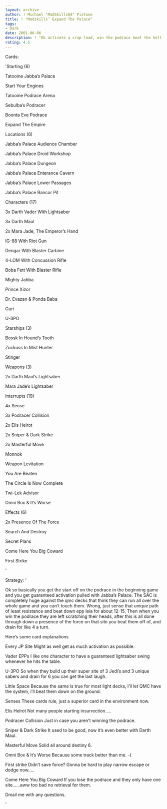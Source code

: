 ```yaml
---
layout: archive
author: ! Michael "MadSkills84" Pistone
title: ! "Madskills’ Expand The Palace"
tags:
- Dark
date: 2001-06-06
description: ! "Ok activate a crap load, win the podrace beat the hell out of what they deploy and sense the crap out of quiet mining colony."
rating: 4.5
---
```

Cards: 

'Starting (6)

Tatooine Jabba’s Palace

Start Your Engines

Tatooine Podrace Arena

Sebulba’s Podracer

Boonta Eve Podrace

Expand The Empire


Locations (6)

Jabba’s Palace Audience Chamber

Jabba’s Palace Droid Workshop

Jabba’s Palace Dungeon

Jabba’s Palace Enterance Cavern

Jabba’s Palace Lower Passages

Jabba’s Palace Rancor Pit


Characters (17)

3x Darth Vader With Lightsaber

3x Darth Maul

2x Mara Jade, The Emperor’s Hand

IG-88 With Riot Gun

Dengar With Blaster Carbine

4-LOM With Concussion Rifle

Boba Fett With Blaster Rifle

Mighty Jabba

Prince Xizor

Dr. Evazan & Ponda Baba

Guri

U-3PO


Starships (3)

Bossk In Hound’s Tooth

Zuckuss In Mist Hunter

Stinger


Weapons (3)

2x Darth Maul’s Lightsaber

Mara Jade’s Lightsaber


Interrupts (19)

4x Sense

3x Podracer Collision

2x Elis Helrot

2x Sniper & Dark Strike

2x Masterful Move

Monnok

Weapon Levitation

You Are Beaten

The Circle Is Now Complete

Twi-Lek Advisor

Omni Box & It’s Worse


Effects (6)

2x Presence Of The Force

Search And Destroy

Secret Plans

Come Here You Big Coward

First Strike


'

Strategy: '

Ok so basically you get the start off on the podrace in the beginning game and you get guaranteed activation pulled with Jabba’s Palace.  The SAC is completely huge against the qmc decks that think they can run all over the whole game and you can’t touch them.  Wrong, just sense that unique path of least resistance and beat down epp leia for about 12-15.  Then when you win the podrace they are left scratching their heads, after this is all done through down a presence of the force on that site you beat them off of, and drain for like 4 a turn.


Here’s some card explanations


Every JP Site Might as well get as much activation as possible.


Vader EPPs I like one character to have a guaranteed lightsaber swing whenever he hits the table.


U-3PO So when they build up their super site of 3 Jedi’s and 3 unique sabers and drain for 6 you can get the last laugh.


Little Space Because the same is true for most light decks, I’ll let QMC have the system, i’ll beat them down on the ground.


Senses These cards rule, just a superior card in the environment now.


Elis Helrot Not many people starting insurrection.....


Podracer Collision Just in case you aren’t winning the podrace.


Sniper & Dark Strike It used to be good, now it’s even better with Darth Maul.


Masterful Move Solid all around destiny 6.


Omni Box & It’s Worse Because some track better than me. -)


First strike Didn’t save force? Gonna be hard to play narrow escape or dodge now.....


Come Here You Big Coward If you lose the podrace and they only have one site......aww too bad no retrieval for them.


Dmail me with any questions.

'